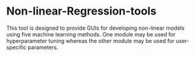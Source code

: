 # Non-linear-Regression-tools
This tool is designed to provide GUIs for developing non-linear models using five machine learning methods. One module may be used for hyperparameter tuning whereas the other module may be used for user-specific parameters.

